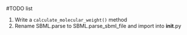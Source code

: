 #TODO list

1. Write a `calculate_molecular_weight()` method
2. Rename SBML.parse to SBML.parse_sbml_file and import into __init__.py
